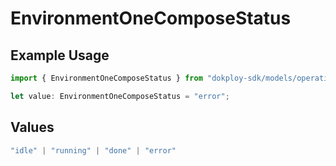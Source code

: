 # EnvironmentOneComposeStatus

## Example Usage

```typescript
import { EnvironmentOneComposeStatus } from "dokploy-sdk/models/operations";

let value: EnvironmentOneComposeStatus = "error";
```

## Values

```typescript
"idle" | "running" | "done" | "error"
```